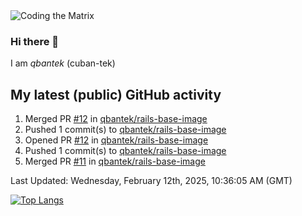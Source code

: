 <img alt="Coding the Matrix" src="https://github.com/user-attachments/assets/59fbca1f-0b00-464b-a8c9-24de1ec70c75">

### Hi there 👋

I am *qbantek* (cuban-tek)

<!--
**qbantek/qbantek** is a ✨ _special_ ✨ repository because its `README.md` (this file) appears on your GitHub profile.

Here are some ideas to get you started:

- 🔭 I’m currently working on ...
- 🌱 I’m currently learning ...
- 👯 I’m looking to collaborate on ...
- 🤔 I’m looking for help with ...
- 💬 Ask me about ...
- 📫 How to reach me: ...
- ⚡ Fun fact: ...
-->

## My latest (public) GitHub activity
<!--RECENT_ACTIVITY:start-->
1. Merged PR [#12](https://github.com/qbantek/rails-base-image/pull/12) in [qbantek/rails-base-image](https://github.com/qbantek/rails-base-image)<br>
2. Pushed 1 commit(s) to [qbantek/rails-base-image](https://github.com/qbantek/rails-base-image)<br>
3. Opened PR [#12](https://github.com/qbantek/rails-base-image/pull/12) in [qbantek/rails-base-image](https://github.com/qbantek/rails-base-image)<br>
4. Pushed 1 commit(s) to [qbantek/rails-base-image](https://github.com/qbantek/rails-base-image)<br>
5. Merged PR [#11](https://github.com/qbantek/rails-base-image/pull/11) in [qbantek/rails-base-image](https://github.com/qbantek/rails-base-image)<br>
<!--RECENT_ACTIVITY:end-->

<!--RECENT_ACTIVITY:last_update-->
Last Updated: Wednesday, February 12th, 2025, 10:36:05 AM (GMT)
<!--RECENT_ACTIVITY:last_update_end-->


[![Top Langs](https://github-readme-stats.vercel.app/api/top-langs/?username=qbantek&langs_count=10&hide_progress=true)](https://github.com/anuraghazra/github-readme-stats)
